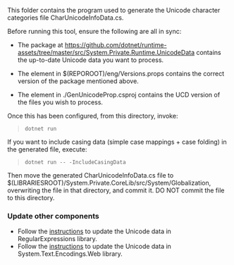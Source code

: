 This folder contains the program used to generate the Unicode character categories file CharUnicodeInfoData.cs.

Before running this tool, ensure the following are all in sync:

 - The package at https://github.com/dotnet/runtime-assets/tree/master/src/System.Private.Runtime.UnicodeData contains
   the up-to-date Unicode data you want to process.

 - The <SystemPrivateRuntimeUnicodeDataVersion> element in $(REPOROOT)/eng/Versions.props contains the correct version
   of the package mentioned above.

 - The <UnicodeUcdVersion> element in ./GenUnicodeProp.csproj contains the UCD version of the files you wish to process.

Once this has been configured, from this directory, invoke:

> `dotnet run`

If you want to include casing data (simple case mappings + case folding) in the generated file, execute:

> `dotnet run -- -IncludeCasingData`

Then move the generated CharUnicodeInfoData.cs file to $(LIBRARIESROOT)/System.Private.CoreLib/src/System/Globalization,
overwriting the file in that directory, and commit it. DO NOT commit the file to this directory.

### Update other components
- Follow the [instructions](https://github.com/dotnet/runtime/blob/main/src/libraries/System.Text.RegularExpressions/tools/Readme.md) to update the Unicode data in RegularExpressions library.
- Follow the [instructions](https://github.com/dotnet/runtime/blob/main/src/libraries/System.Text.Encodings.Web/tools/updating-encodings.md) to update the Unicode data in System.Text.Encodings.Web library.
